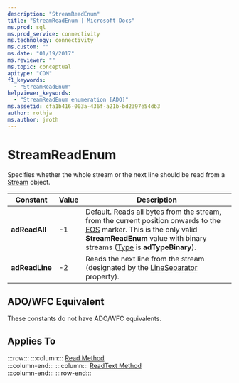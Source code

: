 ```yaml
---
description: "StreamReadEnum"
title: "StreamReadEnum | Microsoft Docs"
ms.prod: sql
ms.prod_service: connectivity
ms.technology: connectivity
ms.custom: ""
ms.date: "01/19/2017"
ms.reviewer: ""
ms.topic: conceptual
apitype: "COM"
f1_keywords: 
  - "StreamReadEnum"
helpviewer_keywords: 
  - "StreamReadEnum enumeration [ADO]"
ms.assetid: cfa1b416-003a-436f-a21b-bd2397e54db3
author: rothja
ms.author: jroth
---
```

# StreamReadEnum
Specifies whether the whole stream or the next line should be read from a [Stream](./stream-object-ado.md) object.  
  
|Constant|Value|Description|  
|--------------|-----------|-----------------|  
|**adReadAll**|-1|Default. Reads all bytes from the stream, from the current position onwards to the [EOS](./eos-property.md) marker. This is the only valid **StreamReadEnum** value with binary streams ([Type](./type-property-ado-stream.md) is **adTypeBinary**).|  
|**adReadLine**|-2|Reads the next line from the stream (designated by the [LineSeparator](./lineseparator-property-ado.md) property).|  
  
## ADO/WFC Equivalent  
 These constants do not have ADO/WFC equivalents.  
  
## Applies To  

:::row:::
    :::column:::
        [Read Method](./read-method.md)  
    :::column-end:::
    :::column:::
        [ReadText Method](./readtext-method.md)  
    :::column-end:::
:::row-end:::
